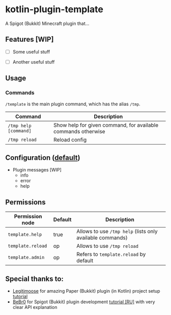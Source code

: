 # kotlin-plugin-template

A Spigot (Bukkit) Minecraft plugin that...


## Features [WIP]

- [ ] Some useful stuff
- [ ] Another useful stuff


## Usage

### Commands
`/template` is the main plugin command, which has the alias `/tmp`.

| Command               | Description                                                   |
|-----------------------|---------------------------------------------------------------|
| `/tmp help [command]` | Show help for given command, for available commands otherwise |
| `/tmp reload`         | Reload config                                                 |


## Configuration ([default](/src/main/resources/config.yml))

- Plugin messages [WIP]
  - info
  - error
  - help


## Permissions

| Permission node   | Default | Description                                               |
|-------------------|---------|-----------------------------------------------------------|
| `template.help`   | true    | Allows to use `/tmp help` (lists only available commands) |
| `template.reload` | op      | Allows to use `/tmp reload`                               |
| `template.admin`  | op      | Refers to `template.reload` by default                    |


## Special thanks to:

- [Legitimoose](https://www.youtube.com/c/Legitimoose) for amazing Paper (Bukkit) plugin (in Kotlin) project setup [tutorial](https://youtu.be/5DBJcz0ceaw)
- [BeBr0](https://www.youtube.com/c/BeBr0) for Spigot (Bukkit) plugin development [tutorial [RU]](https://youtube.com/playlist?list=PLlLq-eYkh0bB_uyZN4NdzkxLBs9glZmIT) with very clear API explanation
